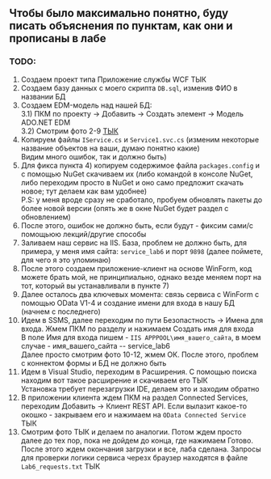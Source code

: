 ## Чтобы было максимально понятно, буду писать объяснения по пунктам, как они и прописаны в лабе

### TODO:
1) Создаем проект типа Приложение службы WCF ТЫК<br/>
2) Создаем базу данных с моего скрипта `DB.sql`, изменив ФИО в названии БД<br/>
3) Создаем EDM-модель над нашей БД: <br/>
	3.1) ПКМ по проекту -> Добавить -> Создать элемент -> Модель ADO.NET EDM<br/>
	3.2) Смотрим фото 2-9 [ТЫК](https://en.wikipedia.org/wiki/Round-trip_delay)<br/>
4) Копируем файлы `IService.cs` и `Service1.svc.cs` (изменим некоторые название объектов на ваши, думаю понятно какие)<br/>
Видим много ошибок, так и должно быть)
5) Для фикса пункта 4) копируем содержимое файла `packages.config` и с помощью NuGet скачиваем их (либо командой в консоле NuGet, либо переходим просто в NuGet и оно само предложит скачать новое; тут делаем как вам удобнее)<br/>
P.S: у меня вроде сразу не сработало, пробуем обновлять пакеты до более новой версии (опять же в окне NuGet будет раздел с обновлением)<br/>
6) После этого, ошибок не должно быть, если будут - фиксим сами/с помощьюю лекций/другие способы<br/>
7) Заливаем наш сервис на IIS. База, проблем не должно быть, для примера, у меня имя сайта: `service_lab6` и порт `9898` (далее поймете, для чего я это упоминаю)<br/>
8) После этого создаем приложение-клиент на основе WinForm, код можете брать мой, не принципиально, однако везде меняем порт на тот, который вы устанавливали в пункте 7)<br/>
9) Далее осталось два ключевых момента: связь сервиса с WinForm с помощью OData V1-4 и создание имени для входа в нашу БД (начнем с последнего)<br/>
10) Идем в SSMS, далее переходим по пути Безопастность -> Имена для входа. Жмем ПКМ по разделу и нажимаем Создать имя для входа<br/>
В поле Имя для входа пишем - `IIS APPPOOL\имя_вашего_сайта`, в моем случае - имя_вашего_сайта -- service_lab6<br/>
Далее просто смотрим фото 10-12, жмем ОК. После этого, проблем с коннектом формы и БД не должно быть<br/>
11) Идем в Visual Studio, переходим в Расширения. С помощью поиска находим вот такое расширение и скачиваем его ТЫК<br/>
Установка требует перезагрузки IDE, делаем это и заходим обратно<br/>
12) В приложении клиента ждем ПКМ на раздел Connected Services, переходим Добавить -> Клиент REST API. Если вылазит какое-то окошко - закрываем его и нажимаем на `OData Connected Service` ТЫК<br/>
13) Смотрим фото ТЫК и делаем по аналогии. Потом ждем просто далее до тех пор, пока не дойдем до конца, где нажимаем Готово. После этого ждем окончания загрузки и все, лаба сделана. Запросы для проверки логики сервиса черезх браузер находятся в файле `Lab6_requests.txt` ТЫК<br/>


